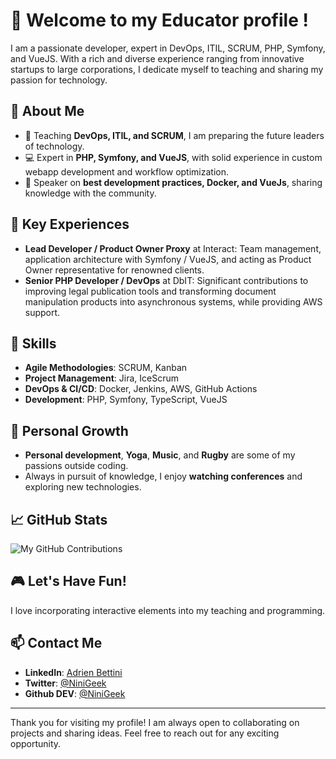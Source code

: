 # 👋 Welcome to my Educator profile ! 

I am a passionate developer, expert in DevOps, ITIL, SCRUM, PHP, Symfony, and VueJS. With a rich and diverse experience ranging from innovative startups to large corporations, I dedicate myself to teaching and sharing my passion for technology.

## 🚀 About Me

- 🏫 Teaching **DevOps, ITIL, and SCRUM**, I am preparing the future leaders of technology.
- 💻 Expert in **PHP, Symfony, and VueJS**, with solid experience in custom webapp development and workflow optimization.
- 🎤 Speaker on **best development practices, Docker, and VueJs**, sharing knowledge with the community.

## 📌 Key Experiences

- **Lead Developer / Product Owner Proxy** at Interact: Team management, application architecture with Symfony / VueJS, and acting as Product Owner representative for renowned clients.
- **Senior PHP Developer / DevOps** at DbIT: Significant contributions to improving legal publication tools and transforming document manipulation products into asynchronous systems, while providing AWS support.

## 💼 Skills

- **Agile Methodologies**: SCRUM, Kanban
- **Project Management**: Jira, IceScrum
- **DevOps & CI/CD**: Docker, Jenkins, AWS, GitHub Actions
- **Development**: PHP, Symfony, TypeScript, VueJS

## 🌱 Personal Growth

- **Personal development**, **Yoga**, **Music**, and **Rugby** are some of my passions outside coding.
- Always in pursuit of knowledge, I enjoy **watching conferences** and exploring new technologies.

## 📈 GitHub Stats

![My GitHub Contributions](https://github-readme-stats.vercel.app/api?username=NiniMewo&show_icons=true)

## 🎮 Let's Have Fun!

I love incorporating interactive elements into my teaching and programming.

## 📫 Contact Me

- **LinkedIn**: [Adrien Bettini](https://www.linkedin.com/in/adrienbettini/)
- **Twitter**: [@NiniGeek](https://twitter.com/ninigeek)
- **Github DEV**: [@NiniGeek](https://github.com/NiniGeek)

---

Thank you for visiting my profile! I am always open to collaborating on projects and sharing ideas. Feel free to reach out for any exciting opportunity.
